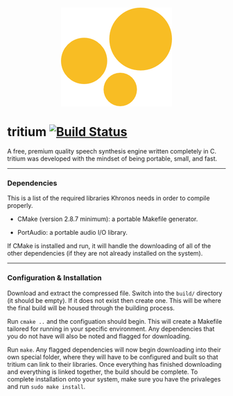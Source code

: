 <p align="center">
    <img src="media/tritium-logo.png" alt="Tritium Logo">
</p>

# tritium [![Build Status](https://travis-ci.org/syb0rg/tritium.svg?branch=master)](https://travis-ci.org/syb0rg/tritium)

A free, premium quality speech synthesis engine written completely in C.  tritium was developed with the mindset of being portable, small, and fast.

---

### Dependencies

This is a list of the required libraries Khronos needs in order to compile properly.

- CMake (version 2.8.7 minimum): a portable Makefile generator.

- PortAudio: a portable audio I/O library.

If CMake is installed and run, it will handle the downloading of all of the other dependencies (if they are not already installed on the system).

---

### Configuration & Installation

Download and extract the compressed file.  Switch into the `build/` directory (it should be empty). If it does not exist then create one. This will be where the final build will be housed through the building process.

Run `cmake ..` and the configuation should begin.  This will create a Makefile tailored for running in your specific environment.  Any dependencies that you do not have will also be noted and flagged for downloading.

Run `make`.  Any flagged dependencies will now begin downloading into their own special folder, where they will have to be configured and built so that tritium can link to their libraries.  Once everything has finished downloading and everything is linked together, the build should be complete.  To complete installation onto your system, make sure you have the privaleges and run `sudo make install`.

